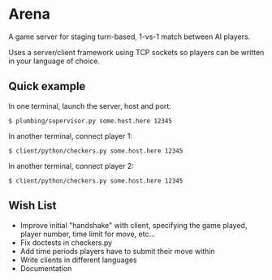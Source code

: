 # Arena

A game server for staging turn-based, 1-vs-1 match between AI players.

Uses a server/client framework using TCP sockets so players can be written in your language of choice.

## Quick example

In one terminal, launch the server, host and port:

`$ plumbing/supervisor.py some.host.here 12345`

In another terminal, connect player 1:

`$ client/python/checkers.py some.host.here 12345`

In another terminal, connect player 2:

`$ client/python/checkers.py some.host.here 12345`

## Wish List
* Improve initial "handshake" with client, specifying the game played, player number, time limit for move, etc...
* Fix doctests in checkers.py
* Add time periods players have to submit their move within
* Write clients in different languages
* Documentation
